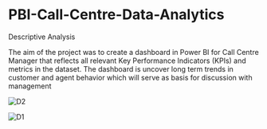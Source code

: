 # PBI-Call-Centre-Data-Analytics
Descriptive Analysis

The aim of the project was to create a dashboard in Power BI for Call Centre Manager
that reflects all relevant Key Performance Indicators (KPIs) and metrics in the dataset.
The dashboard is uncover long term trends in customer and agent behavior which will
serve as basis for discussion with management

![D2](https://user-images.githubusercontent.com/99233674/192037817-381d6859-197b-4ab5-b073-877b3c062d67.jpg)

![D1](https://user-images.githubusercontent.com/99233674/192037835-f705b033-8944-47cc-9a88-b8db0206a6aa.jpg)
